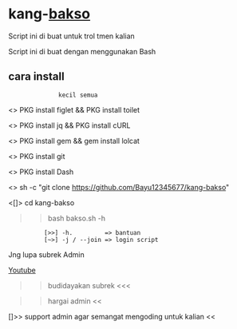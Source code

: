 # kang-[bakso](https://github.com/Bayu12345677/kang-bakso)

Script ini di buat untuk trol tmen kalian

Script ini di buat dengan menggunakan Bash

## cara install
                  kecil semua

<> PKG install figlet && PKG install toilet

<> PKG install jq && PKG install cURL

<> PKG install gem && gem install lolcat

<> PKG install git

<> PKG install Dash

<> sh -c "git clone https://github.com/Bayu12345677/kang-bakso"

<[]> cd kang-bakso

>> bash bakso.sh -h


              [>>] -h.         => bantuan
              [~>] -j / --join => login script

Jng lupa subrek Admin

[     Youtube](https://youtube.com/channel/UCtu-GcxKL8kJBXpR1wfMgWg)


>> budidayakan subrek <<<

>> hargai admin <<

[]>> support admin agar semangat mengoding untuk kalian <<
